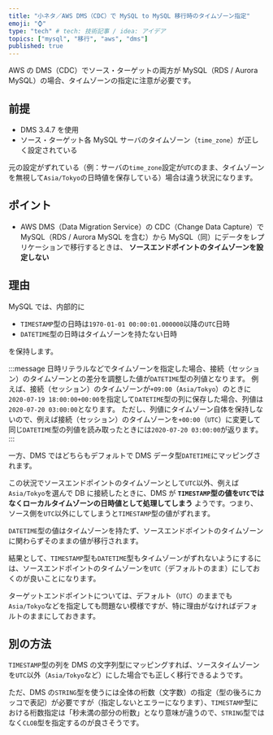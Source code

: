 ```yaml
---
title: "小ネタ／AWS DMS（CDC）で MySQL to MySQL 移行時のタイムゾーン指定"
emoji: "⌚"
type: "tech" # tech: 技術記事 / idea: アイデア
topics: ["mysql", "移行", "aws", "dms"]
published: true
---
```


AWS の DMS（CDC）でソース・ターゲットの両方が MySQL（RDS / Aurora MySQL）の場合、タイムゾーンの指定に注意が必要です。

## 前提

- DMS 3.4.7 を使用
- ソース・ターゲット各 MySQL サーバのタイムゾーン（`time_zone`）が正しく設定されている

元の設定がずれている（例：サーバの`time_zone`設定が`UTC`のまま、タイムゾーンを無視して`Asia/Tokyo`の日時値を保存している）場合は違う状況になります。

## ポイント

- AWS DMS（Data Migration Service）の CDC（Change Data Capture）で MySQL（RDS / Aurora MySQL を含む）から MySQL（同）にデータをレプリケーションで移行するときは、 **ソースエンドポイントのタイムゾーンを設定しない**

## 理由

MySQL では、内部的に

- `TIMESTAMP`型の日時は`1970-01-01 00:00:01.000000`以降の`UTC`日時
- `DATETIME`型の日時はタイムゾーンを持たない日時

を保持します。

:::message
日時リテラルなどでタイムゾーンを指定した場合、接続（セッション）のタイムゾーンとの差分を調整した値が`DATETIME`型の列値となります。
例えば、接続（セッション）のタイムゾーンが`+09:00`（`Asia/Tokyo`）のときに`2020-07-19 18:00:00+00:00`を指定して`DATETIME`型の列に保存した場合、列値は`2020-07-20 03:00:00`となります。
ただし、列値にタイムゾーン自体を保持しないので、例えば接続（セッション）のタイムゾーンを`+00:00`（`UTC`）に変更して同じ`DATETIME`型の列値を読み取ったときには`2020-07-20 03:00:00`が返ります。
:::

一方、DMS ではどちらもデフォルトで DMS データ型`DATETIME`にマッピングされます。

この状況でソースエンドポイントのタイムゾーンとして`UTC`以外、例えば`Asia/Tokyo`を選んで DB に接続したときに、DMS が **`TIMESTAMP`型の値を`UTC`ではなくローカルタイムゾーンの日時値として処理してしまう** ようです。つまり、ソース側を`UTC`以外にしてしまうと`TIMESTAMP`型の値がずれます。

`DATETIME`型の値はタイムゾーンを持たず、ソースエンドポイントのタイムゾーンに関わらずそのままの値が移行されます。

結果として、`TIMESTAMP`型も`DATETIME`型もタイムゾーンがずれないようにするには、ソースエンドポイントのタイムゾーンを`UTC`（デフォルトのまま）にしておくのが良いことになります。

ターゲットエンドポイントについては、デフォルト（`UTC`）のままでも`Asia/Tokyo`などを指定しても問題ない模様ですが、特に理由がなければデフォルトのままにしておきます。

## 別の方法

`TIMESTAMP`型の列を DMS の文字列型にマッピングすれば、ソースタイムゾーンを`UTC`以外（`Asia/Tokyo`など）にした場合でも正しく移行できるようです。

ただ、DMS の`STRING`型を使うには全体の桁数（文字数）の指定（型の後ろにカッコで表記）が必要ですが（指定しないとエラーになります）、`TIMESTAMP`型における桁数指定は「秒未満の部分の桁数」となり意味が違うので、`STRING`型ではなく`CLOB`型を指定するのが良さそうです。
